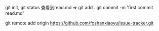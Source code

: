 git init, git status 查看到read.md => git add .
git commit -m 'first commit read.md'

git remote add origin https://github.com/foshanxiaoyu/issue-tracker.git